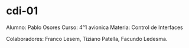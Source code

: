 # cdi-01
  Alumno: Pablo Osores
  Curso: 4°1 avionica
  Materia: Control de Interfaces

  Colaboradores: Franco Lesem, Tiziano Patella, Facundo Ledesma.
